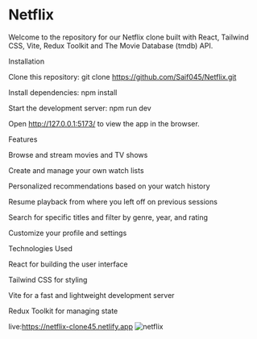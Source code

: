 # Netflix


Welcome to the repository for our Netflix clone built with React, Tailwind CSS, Vite, Redux Toolkit and The Movie Database (tmdb) API.


Installation


Clone this repository: git clone https://github.com/Saif045/Netflix.git

Install dependencies: npm install

Start the development server: npm run dev

Open http://127.0.0.1:5173/ to view the app in the browser.


Features


Browse and stream movies and TV shows

Create and manage your own watch lists

Personalized recommendations based on your watch history

Resume playback from where you left off on previous sessions

Search for specific titles and filter by genre, year, and rating

Customize your profile and settings



Technologies Used


React for building the user interface

Tailwind CSS for styling

Vite for a fast and lightweight development server

Redux Toolkit for managing state

live:https://netflix-clone45.netlify.app
![netflix](https://user-images.githubusercontent.com/106855656/209870730-c98f6e7b-44a1-477c-a95b-342a166d8f4f.PNG)


